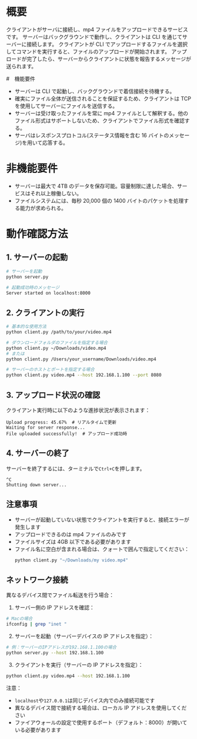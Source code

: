 # 概要

クライアントがサーバに接続し、mp4 ファイルをアップロードできるサービスです。
サーバーはバックグラウンドで動作し、クライアントは CLI を通じてサーバーに接続します。
クライアントが CLI でアップロードするファイルを選択してコマンドを実行すると、ファイルのアップロードが開始されます。
アップロードが完了したら、サーバーからクライアントに状態を報告するメッセージが送られます。

#　機能要件

- サーバーは CLI で起動し、バックグラウンドで着信接続を待機する。
- 確実にファイル全体が送信されることを保証するため、クライアントは TCP を使用してサーバーにファイルを送信する。
- サーバーは受け取ったファイルを常に mp4 ファイルとして解釈する。他のファイル形式はサポートしないため、クライアントでファイル形式を確認する。
- サーバはレスポンスプロトコル(ステータス情報を含む 16 バイトのメッセージ)を用いて応答する。

# 非機能要件

- サーバーは最大で 4TB のデータを保存可能。容量制限に達した場合、サービスはそれ以上稼働しない。
- ファイルシステムには、毎秒 20,000 個の 1400 バイトのパケットを処理する能力が求められる。

# 動作確認方法

## 1. サーバーの起動

```bash
# サーバーを起動
python server.py

# 起動成功時のメッセージ
Server started on localhost:8000
```

## 2. クライアントの実行

```bash
# 基本的な使用方法
python client.py /path/to/your/video.mp4

# ダウンロードフォルダのファイルを指定する場合
python client.py ~/Downloads/video.mp4
# または
python client.py /Users/your_username/Downloads/video.mp4

# サーバーのホストとポートを指定する場合
python client.py video.mp4 --host 192.168.1.100 --port 8080
```

## 3. アップロード状況の確認

クライアント実行時に以下のような進捗状況が表示されます：

```
Upload progress: 45.67%  # リアルタイムで更新
Waiting for server response...
File uploaded successfully!  # アップロード成功時
```

## 4. サーバーの終了

サーバーを終了するには、ターミナルで`Ctrl+C`を押します。

```
^C
Shutting down server...
```

## 注意事項

- サーバーが起動していない状態でクライアントを実行すると、接続エラーが発生します
- アップロードできるのは mp4 ファイルのみです
- ファイルサイズは 4GB 以下である必要があります
- ファイル名に空白が含まれる場合は、クォートで囲んで指定してください：
  ```bash
  python client.py "~/Downloads/my video.mp4"
  ```

## ネットワーク接続

異なるデバイス間でファイル転送を行う場合：

1. サーバー側の IP アドレスを確認：

```bash
# Macの場合
ifconfig | grep "inet "
```

2. サーバーを起動（サーバーデバイスの IP アドレスを指定）：

```bash
# 例：サーバーのIPアドレスが192.168.1.100の場合
python server.py --host 192.168.1.100
```

3. クライアントを実行（サーバーの IP アドレスを指定）：

```bash
python client.py video.mp4 --host 192.168.1.100
```

注意：

- `localhost`や`127.0.0.1`は同じデバイス内でのみ接続可能です
- 異なるデバイス間で接続する場合は、ローカル IP アドレスを使用してください
- ファイアウォールの設定で使用するポート（デフォルト：8000）が開いている必要があります
